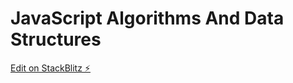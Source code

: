 # JavaScript Algorithms And Data Structures

[Edit on StackBlitz ⚡️](https://stackblitz.com/edit/javascript-algorithms-and-data-structures)